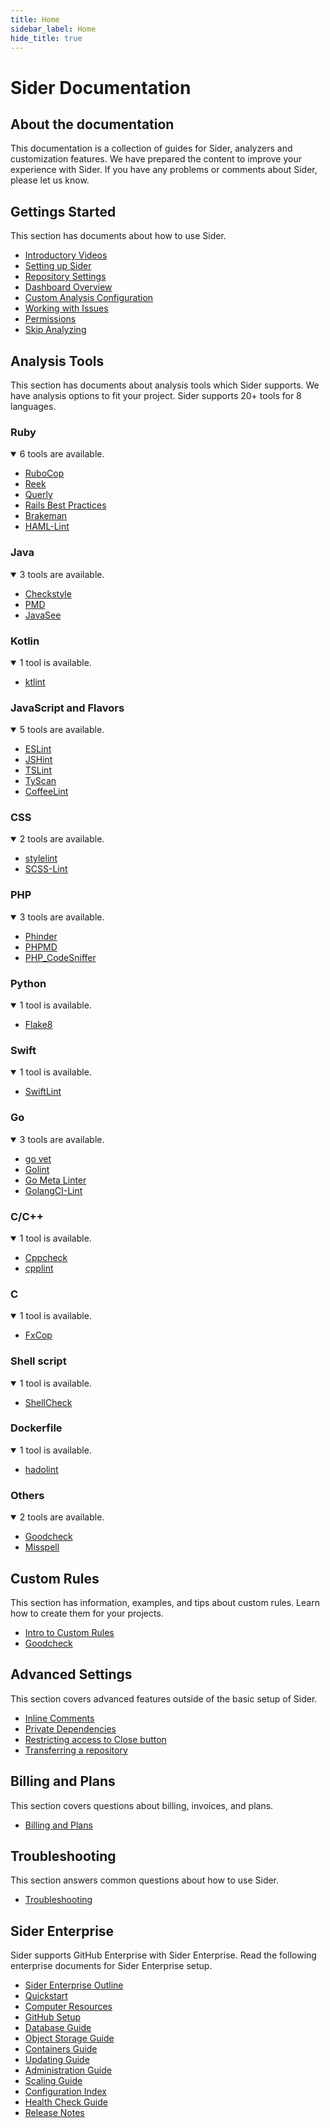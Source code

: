 ```yaml
---
title: Home
sidebar_label: Home
hide_title: true
---
```


# Sider Documentation

## About the documentation

This documentation is a collection of guides for Sider, analyzers and customization features.
We have prepared the content to improve your experience with Sider. If you have any problems or comments about Sider, please let us know.

## Gettings Started

This section has documents about how to use Sider.

- [Introductory Videos](./getting-started/intro-videos.md)
- [Setting up Sider](./getting-started/setup.md)
- [Repository Settings](./getting-started/repository-settings.md)
- [Dashboard Overview](./getting-started/dashboard.md)
- [Custom Analysis Configuration](./getting-started/custom-configuration.md)
- [Working with Issues](./getting-started/working-with-issues.md)
- [Permissions](./getting-started/permissions.md)
- [Skip Analyzing](./getting-started/skip-analyzing.md)

## Analysis Tools

This section has documents about analysis tools which Sider supports. We have analysis options to fit your project. Sider supports 20+ tools for 8 languages.

### Ruby

<details open>
  <summary>6 tools are available.</summary>

- [RuboCop](./tools/ruby/rubocop.md)
- [Reek](./tools/ruby/reek.md)
- [Querly](./tools/ruby/querly.md)
- [Rails Best Practices](./tools/ruby/rails-bestpractices.md)
- [Brakeman](./tools/ruby/brakeman.md)
- [HAML-Lint](./tools/ruby/haml-lint.md)

</details>

### Java

<details open>
  <summary>3 tools are available.</summary>

- [Checkstyle](./tools/java/checkstyle.md)
- [PMD](./tools/java/pmd.md)
- [JavaSee](./tools/java/javasee.md)
  </details>

### Kotlin

<details open>
  <summary>1 tool is available.</summary>

- [ktlint](./tools/kotlin/ktlint.md)
  </details>

### JavaScript and Flavors

<details open>
  <summary>5 tools are available.</summary>

- [ESLint](./tools/javascript/eslint.md)
- [JSHint](./tools/javascript/jshint.md)
- [TSLint](./tools/javascript/tslint.md)
- [TyScan](./tools/javascript/tyscan.md)
- [CoffeeLint](./tools/javascript/coffeelint.md)

</details>

### CSS

<details open>
  <summary>2 tools are available.</summary>

- [stylelint](./tools/css/stylelint.md)
- [SCSS-Lint](./tools/css/scss-lint.md)

</details>

### PHP

<details open>
  <summary>3 tools are available.</summary>

- [Phinder](./tools/php/phinder.md)
- [PHPMD](./tools/php/phpmd.md)
- [PHP_CodeSniffer](./tools/php/codesniffer.md)

</details>

### Python

<details open>
  <summary>1 tool is available.</summary>

- [Flake8](./tools/python/flake8.md)

</details>

### Swift

<details open>
  <summary>1 tool is available.</summary>

- [SwiftLint](./tools/swift/swiftlint.md)

</details>

### Go

<details open>
  <summary>3 tools are available.</summary>

- [go vet](./tools/go/govet.md)
- [Golint](./tools/go/golint.md)
- [Go Meta Linter](./tools/go/gometalinter.md)
- [GolangCI-Lint](./tools/go/golangci-lint.md)

</details>

### C/C++

<details open>
  <summary>1 tool is available.</summary>

- [Cppcheck](./tools/cplusplus/cppcheck.md)
- [cpplint](./tools/cplusplus/cpplint.md)

</details>

### C

<details open>
  <summary>1 tool is available.</summary>

- [FxCop](./tools/csharp/fxcop.md)

</details>

### Shell script

<details open>
  <summary>1 tool is available.</summary>

- [ShellCheck](./tools/shellscript/shellcheck.md)

</details>

### Dockerfile

<details open>
  <summary>1 tool is available.</summary>

- [hadolint](./tools/dockerfile/hadolint.md)

</details>

### Others

<details open>
  <summary>2 tools are available.</summary>

- [Goodcheck](./tools/others/goodcheck.md)
- [Misspell](./tools/others/misspell.md)

</details>

## Custom Rules

This section has information, examples, and tips about custom rules. Learn how to create them for your projects.

- [Intro to Custom Rules](./custom-rules/introduction-to-custom-rules.md)
- [Goodcheck](./custom-rules/goodcheck.md)

## Advanced Settings

This section covers advanced features outside of the basic setup of Sider.

- [Inline Comments](./advanced-settings/inline-comments.md)
- [Private Dependencies](./advanced-settings/private-dependencies.md)
- [Restricting access to Close button](./advanced-settings/restricting-access-to-close-button.md)
- [Transferring a repository](./advanced-settings/transferring-a-repository.md)

## Billing and Plans

This section covers questions about billing, invoices, and plans.

- [Billing and Plans](./billing-and-plans.md)

## Troubleshooting

This section answers common questions about how to use Sider.

- [Troubleshooting](./troubleshooting.md)

## Sider Enterprise

Sider supports GitHub Enterprise with Sider Enterprise.
Read the following enterprise documents for Sider Enterprise setup.

- [Sider Enterprise Outline](./enterprise/outline.md)
- [Quickstart](./enterprise/quickstart.md)
- [Computer Resources](./enterprise/resources.md)
- [GitHub Setup](./enterprise/github.md)
- [Database Guide](./enterprise/database.md)
- [Object Storage Guide](./enterprise/storage.md)
- [Containers Guide](./enterprise/containers.md)
- [Updating Guide](./enterprise/updating.md)
- [Administration Guide](./enterprise/administration.md)
- [Scaling Guide](./enterprise/scaling.md)
- [Configuration Index](./enterprise/config.md)
- [Health Check Guide](./enterprise/healthcheck.md)
- [Release Notes](./enterprise/releases/index.md)
